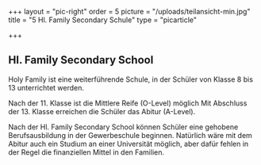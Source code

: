 +++
layout = "pic-right"
order = 5
picture = "/uploads/teilansicht-min.jpg"
title = "5  Hl. Family Secondary Schule"
type = "picarticle"

+++
## Hl. Family Secondary School

Holy Family ist eine weiterführende Schule, in der Schüler von Klasse 8 bis 13 unterrichtet werden. 

Nach der 11. Klasse ist die Mittlere Reife (O-Level) möglich Mit Abschluss der 13. Klasse erreichen die Schüler das Abitur (A-Level). 

Nach der Hl. Family Secondary School können Schüler eine gehobene Berufsausbildung in der Gewerbeschule beginnen. Natürlich wäre mit dem Abitur auch ein Studium an einer Universität möglich, aber dafür fehlen in der Regel die finanziellen Mittel in den Familien. 
